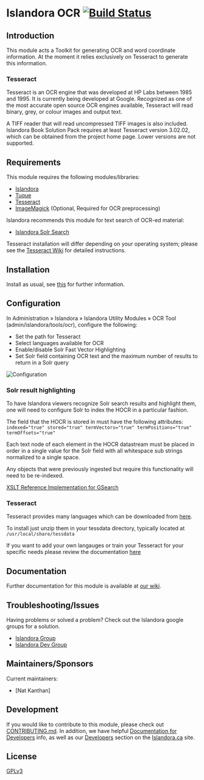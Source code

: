 # Islandora OCR [![Build Status](https://travis-ci.org/Islandora/islandora_ocr.png?branch=7.x)](https://travis-ci.org/Islandora/islandora_ocr)

## Introduction

This module acts a Toolkit for generating OCR and word coordinate information. At the moment it relies exclusively on Tesseract to generate this information.

### Tesseract

Tesseract is an OCR engine that was developed at HP Labs between 1985 and 1995. It is currently being developed at Google. Recognized as one of the most accurate open source OCR engines available, Tesseract will read binary, grey, or colour images and output text.

A TIFF reader that will read uncompressed TIFF images is also included. Islandora Book Solution Pack requires at least Tesseract version 3.02.02, which can be obtained from the project home page. Lower versions are not supported.

## Requirements

This module requires the following modules/libraries:

* [Islandora](https://github.com/islandora/islandora)
* [Tuque](https://github.com/islandora/tuque)
* [Tesseract](https://github.com/tesseract-ocr/tesseract/wiki)
* [ImageMagick](http://www.imagemagick.org/) (Optional, Required for OCR preprocessing)

Islandora recommends this module for text search of OCR-ed material:

* [Islandora Solr Search](https://github.com/Islandora/islandora_solr_search)

Tesseract installation will differ depending on your operating system; please see the
[Tesseract Wiki](https://github.com/tesseract-ocr/tesseract/wiki) for detailed instructions.

## Installation

Install as usual, see [this](https://drupal.org/documentation/install/modules-themes/modules-7) for further information.

## Configuration

In Administration » Islandora » Islandora Utility Modules » OCR Tool (admin/islandora/tools/ocr), configure the following:

* Set the path for Tesseract
* Select languages available for OCR
* Enable/disable Solr Fast Vector Highlighting
* Set Solr field containing OCR text and the maximum number of results to return in a Solr query

![Configuration](https://camo.githubusercontent.com/0c1fd39bad0200eb1bb0ed36ae761dfe50665ba6/687474703a2f2f692e696d6775722e636f6d2f4c386e704f61502e706e67)

### Solr result highlighting

To have Islandora viewers recognize Solr search results and highlight them, one will need to configure Solr to index the HOCR in a particular fashion.

The field that the HOCR is stored in must have the following attributes: `indexed="true" stored="true" termVectors="true" termPositions="true" termOffsets="true"`

Each text node of each element in the HOCR datastream must be placed in order in a single value for the Solr field with all whitespace sub strings normalized to a single space.

Any objects that were previously ingested but require this functionality will need to be re-indexed.

[XSLT Reference Implementation for GSearch](https://github.com/discoverygarden/islandora_transforms/blob/master/XML_text_nodes_to_solr.xslt)


### Tesseract

Tesseract provides many languages which can be downloaded from [here](https://github.com/tesseract-ocr/tessdata).

To install just unzip them in your tessdata directory, typically located at `/usr/local/share/tessdata`

If you want to add your own langauges or train your Tesseract for your specific needs please review the documentation [here](https://github.com/tesseract-ocr/tesseract/wiki/TrainingTesseract)

## Documentation

Further documentation for this module is available at [our wiki](https://wiki.duraspace.org/display/ISLANDORA/Islandora+OCR).

## Troubleshooting/Issues

Having problems or solved a problem? Check out the Islandora google groups for a solution.

* [Islandora Group](https://groups.google.com/forum/?hl=en&fromgroups#!forum/islandora)
* [Islandora Dev Group](https://groups.google.com/forum/?hl=en&fromgroups#!forum/islandora-dev)

## Maintainers/Sponsors

Current maintainers:

* [Nat Kanthan]

## Development

If you would like to contribute to this module, please check out [CONTRIBUTING.md](CONTRIBUTING.md). In addition, we have helpful [Documentation for Developers](https://github.com/Islandora/islandora/wiki#wiki-documentation-for-developers) info, as well as our [Developers](http://islandora.ca/developers) section on the [Islandora.ca](http://islandora.ca) site.

## License

[GPLv3](http://www.gnu.org/licenses/gpl-3.0.txt)
